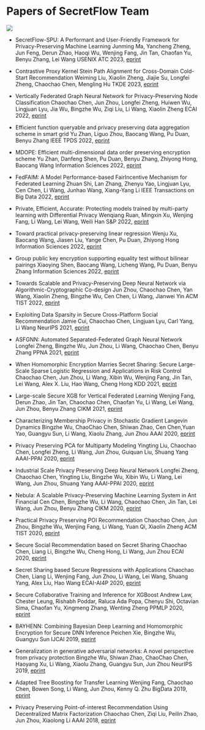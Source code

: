 # Papers of SecretFlow Team

![](https://badgen.net/badge/:papers/:26/blue)

- SecretFlow-SPU: A Performant and User-Friendly Framework for Privacy-Preserving Machine Learning
Junming Ma, Yancheng Zheng, Jun Feng, Derun Zhao, Haoqi Wu, Wenjing Fang, Jin Tan, Chaofan Yu, Benyu Zhang, Lei Wang
USENIX ATC 2023, [eprint](https://www.usenix.org/conference/atc23/presentation/ma)

- Contrastive Proxy Kernel Stein Path Alignment for Cross-Domain Cold-Start Recommendation
Weiming Liu, Xiaolin Zheng, Jiajie Su, Longfei Zheng, Chaochao Chen, Mengling Hu
TKDE 2023, [eprint](https://www.computer.org/csdl/journal/tk/5555/01/10005854/1JF3QJLStig)

- Vertically Federated Graph Neural Network for Privacy-Preserving Node Classification
Chaochao Chen, Jun Zhou, Longfei Zheng, Huiwen Wu, Lingjuan Lyu, Jia Wu, Bingzhe Wu, Ziqi Liu, Li Wang, Xiaolin Zheng
ECAI 2022,  [eprint](https://arxiv.org/pdf/2005.11903.pdf)

- Efficient function queryable and privacy preserving data aggregation scheme in smart grid
Yu Zhan, Liguo Zhou, Baocang Wang, Pu Duan, Benyu Zhang
IEEE TPDS 2022, [eprint](https://ieeexplore.ieee.org/abstract/document/9720954/authors#authors)

- MDOPE: Efficient multi-dimensional data order preserving encryption scheme
Yu Zhan, Danfeng Shen, Pu Duan, Benyu Zhang, Zhiyong Hong, Baocang Wang
Information Sciences 2022, [eprint](https://www.sciencedirect.com/science/article/abs/pii/S0020025522002006)

- FedFAIM: A Model Performance-based FairIncentive Mechanism for Federated Learning
Zhuan Shi, Lan Zhang, Zhenyu Yao, Lingjuan Lyu, Cen Chen, Li Wang, Junhao Wang, Xiang-Yang Li
IEEE Transactions on Big Data 2022, [eprint](https://ieeexplore.ieee.org/document/9797864/authors#authors)

- Private, Efficient, Accurate: Protecting models trained by multi-party learning with Differential Privacy
Wenqiang Ruan, Mingxin Xu, Wenjing Fang, Li Wang, Lei Wang, Weili Han
S&P 2022, [eprint](https://arxiv.org/pdf/2208.08662.pdf)

- Toward practical privacy-preserving linear regression
Wenju Xu, Baocang Wang, Jiasen Liu, Yange Chen, Pu Duan, Zhiyong Hong
Information Sciences 2022, [eprint](https://www.sciencedirect.com/science/article/abs/pii/S0020025522002225)

- Group public key encryption supporting equality test without bilinear pairings
Xiaoying Shen, Baocang Wang, Licheng Wang, Pu Duan, Benyu Zhang
Information Sciences 2022, [eprint](https://www.sciencedirect.com/science/article/abs/pii/S0020025522004212)

- Towards Scalable and Privacy-Preserving Deep Neural Network via Algorithmic-Cryptographic Co-design
Jun Zhou, Chaochao Chen, Yan Wang, Xiaolin Zheng, Bingzhe Wu, Cen Chen, Li Wang, Jianwei Yin
ACM TIST 2022, [eprint](https://arxiv.org/pdf/2012.09364.pdf)

- Exploiting Data Sparsity in Secure Cross-Platform Social Recommendation
Jamie Cui, Chaochao Chen, Lingjuan Lyu, Carl Yang, Li Wang
NeurIPS 2021, [eprint](https://arxiv.org/pdf/2202.07253.pdf)

- ASFGNN: Automated Separated-Federated Graph Neural Network
Longfei Zheng, Bingzhe Wu, Jun Zhou, Li Wang, Chaochao Chen, Benyu Zhang
PPNA 2021, [eprint](https://arxiv.org/pdf/2011.03248.pdf)

- When Homomorphic Encryption Marries Secret Sharing: Secure Large-Scale Sparse Logistic Regression and Applications in Risk Control
Chaochao Chen, Jun Zhou, Li Wang, Xibin Wu, Wenjing Fang, Jin Tan, Lei Wang, Alex X. Liu, Hao Wang, Cheng Hong
KDD 2021, [eprint](https://arxiv.org/pdf/2008.08753.pdf)

- Large-scale Secure XGB for Vertical Federated Learning
Wenjing Fang, Derun Zhao, Jin Tan, Chaochao Chen, Chaofan Yu, Li Wang, Lei Wang, Jun Zhou, Benyu Zhang
CIKM 2021, [eprint](https://arxiv.org/pdf/2005.08479.pdf)

- Characterizing Membership Privacy in Stochastic Gradient Langevin Dynamics
Bingzhe Wu, ChaoChao Chen, Shiwan Zhao, Cen Chen,Yuan Yao, Guangyu Sun, Li Wang, Xiaolu Zhang, Jun Zhou
AAAI 2020, [eprint](https://arxiv.org/pdf/1910.02249.pdf)

- Privacy Preserving PCA for Multiparty Modeling
Yingting Liu, Chaochao Chen, Longfei Zheng, Li Wang, Jun Zhou, Guiquan Liu, Shuang Yang
AAAI-PPAI 2020, [eprint](https://arxiv.org/pdf/2002.02091.pdf)

- Industrial Scale Privacy Preserving Deep Neural Network
Longfei Zheng, Chaochao Chen, Yingting Liu, Bingzhe Wu, Xibin Wu, Li Wang, Lei Wang, Jun Zhou, Shuang Yang
AAAI-PPAI 2020, [eprint](https://arxiv.org/pdf/2003.05198.pdf)

- Nebula: A Scalable Privacy-Preserving Machine Learning System in Ant Financial
Cen Chen, Bingzhe Wu, Li Wang, Chaochao Chen, Jin Tan, Lei Wang, Jun Zhou, Benyu Zhang
CIKM 2020, [eprint](https://dl.acm.org/doi/abs/10.1145/3340531.3417418)

- Practical Privacy Preserving POI Recommendation
Chaochao Chen, Jun Zhou, Bingzhe Wu, Wenjing Fang, Li Wang, Yuan Qi, Xiaolin Zheng
ACM TIST 2020, [eprint](https://arxiv.org/pdf/2003.02834.pdf)

- Secure Social Recommendation based on Secret Sharing
Chaochao Chen, Liang Li, Bingzhe Wu, Cheng Hong, Li Wang, Jun Zhou
ECAI 2020, [eprint](https://arxiv.org/pdf/2002.02088.pdf)

- Secret Sharing based Secure Regressions with Applications
Chaochao Chen, Liang Li, Wenjing Fang, Jun Zhou, Li Wang, Lei Wang, Shuang Yang, Alex Liu, Hao Wang
ECAI-AI4P 2020, [eprint](https://arxiv.org/pdf/2004.04898.pdf)

- Secure Collaborative Training and Inference for XGBoost
Andrew Law, Chester Leung, Rishabh Poddar, Raluca Ada Popa, Chenyu Shi, Octavian Sima, Chaofan Yu, Xingmeng Zhang, Wenting Zheng
PPMLP 2020, [eprint](https://arxiv.org/pdf/2010.02524.pdf)

- BAYHENN: Combining Bayesian Deep Learning and Homomorphic Encryption for Secure DNN Inference
Peichen Xie, Bingzhe Wu, Guangyu Sun
IJCAI 2019, [eprint](https://arxiv.org/pdf/1906.00639.pdf)

- Generalization in generative adversarial networks: A novel perspective from privacy protection
Bingzhe Wu, Shiwan Zhao, ChaoChao Chen, Haoyang Xu, Li Wang, Xiaolu Zhang, Guangyu Sun, Jun Zhou
NeurIPS 2019, [eprint](https://arxiv.org/pdf/1908.07882.pdf)

- Adapted Tree Boosting for Transfer Learning
Wenjing Fang, Chaochao Chen, Bowen Song, Li Wang, Jun Zhou, Kenny Q. Zhu
BigData 2019, [eprint](https://arxiv.org/pdf/2002.11982.pdf)

- Privacy Preserving Point-of-interest Recommendation Using Decentralized Matrix Factorization
Chaochao Chen, Ziqi Liu, Peilin Zhao, Jun Zhou, Xiaolong Li
AAAI 2018, [eprint](https://arxiv.org/pdf/2003.05610.pdf)